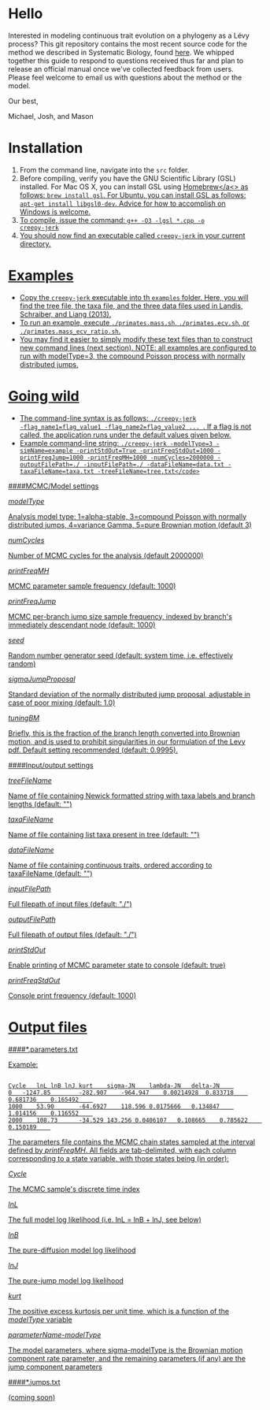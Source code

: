# Hello
Interested in modeling continuous trait evolution on a phylogeny as a Lévy process? This git repository contains the most recent source code for the method we described in Systematic Biology, found <a href="http://sysbio.oxfordjournals.org/content/62/2/193.full">here</a>. We whipped together this guide to respond to questions received thus far and plan to release an official manual once we've collected feedback from users. Please feel welcome to email us with questions about the method or the model.

Our best,

Michael, Josh, and Mason

# Installation
1. From the command line, navigate into the <code>src</code> folder.
2. Before compiling, verify you have the GNU Scientific Library (GSL) installed. For Mac OS X, you can install GSL using <a href="http://mxcl.github.com/homebrew/">Homebrew</a<> as follows: <code>brew install gsl</code>. For Ubuntu, you can install GSL as follows: <code>apt-get install libgsl0-dev</code>. Advice for how to accomplish on Windows is welcome.
3. To compile, issue the command: <code>g++ -O3 -lgsl *.cpp -o creepy-jerk</code>
4. You should now find an executable called <code>creepy-jerk</code> in your current directory.

# Examples

- Copy the <code>creepy-jerk</code> executable into th <code>examples</code> folder. Here, you will find the tree file, the taxa file, and the three data files used in Landis, Schraiber, and Liang (2013).
- To run an example, execute <code>./primates.mass.sh</code>, <code>./primates.ecv.sh</code>, or <code>./primates.mass_ecv_ratio.sh</code>.
- You may find it easier to simply modify these text files than to construct new command lines (next section). NOTE: all examples are configured to run with modelType=3, the compound Poisson process with normally distributed jumps.

# Going wild
- The command-line syntax is as follows: <code>./creepy-jerk -flag_name1=flag_value1 -flag_name2=flag_value2 ... </code>. If a flag is not called, the application runs under the default values given below.
- Example command-line string: ```./creepy-jerk -modelType=3 -simName=example -printStdOut=True -printFreqStdOut=1000 -printFreqJump=1000 -printFreqMH=1000 -numCycles=2000000 -outputFilePath=./ -inputFilePath=./ -dataFileName=data.txt -taxaFileName=taxa.txt -treeFileName=tree.txt</code>```

####MCMC/Model settings

*modelType*

Analysis model type: 1=alpha-stable, 3=compound Poisson with normally distributed jumps, 4=variance Gamma, 5=pure Brownian motion (default 3)

*numCycles*

Number of MCMC cycles for the analysis (default 2000000)

*printFreqMH*

MCMC parameter sample frequency (default: 1000)

*printFreqJump*

MCMC per-branch jump size sample frequency, indexed by branch's immediately descendant node (default: 1000)

*seed*

Random number generator seed (default: system time, i.e. effectively random)

*sigmaJumpProposal*

Standard deviation of the normally distributed jump proposal, adjustable in case of poor mixing (default: 1.0)

*tuningBM*

Briefly, this is the fraction of the branch length converted into Brownian motion, and is used to prohibit singularities in our formulation of the Levy pdf. Default setting recommended (default: 0.9995).

####Input/output settings

*treeFileName*

Name of file containing Newick formatted string with taxa labels and branch lengths (default: "")

*taxaFileName*

Name of file containing list taxa present in tree (default: "")

*dataFileName*

Name of file containing continuous traits, ordered according to taxaFileName (default: "")

*inputFilePath*

Full filepath of input files (default: "./")

*outputFilePath*

Full filepath of output files (default: "./")

*printStdOut*

Enable printing of MCMC parameter state to console (default: true)

*printFreqStdOut*

Console print frequency (default: 1000)

# Output files

####*.parameters.txt

Example:

<code>
Cycle   lnL lnB lnJ kurt    sigma-JN    lambda-JN   delta-JN    
0   -1247.85        -282.907    -964.947    0.00214928  0.833718    0.681736    0.165492    
1000    53.90       -64.6927    118.596 0.0175666   0.134847    1.014156    0.116552    
2000    108.73      -34.529 143.256 0.0406107   0.108665    0.785622    0.150189    
</code>

The parameters file contains the MCMC chain states sampled at the interval defined by *printFreqMH*. All fields are tab-delimited, with each column corresponding to a state variable, with those states being (in order):

*Cycle*

The MCMC sample's discrete time index

*lnL*

The full model log likelihood (i.e. lnL = lnB + lnJ, see below)

*lnB*

The pure-diffusion model log likelihood

*lnJ*

The pure-jump model log likelihood

*kurt*

The positive excess kurtosis per unit time, which is a function of the *modelType* variable

*parameterName-modelType*

The model parameters, where sigma-modelType is the Brownian motion component rate parameter, and the remaining parameters (if any) are the jump component parameters


####*.jumps.txt

(coming soon)
